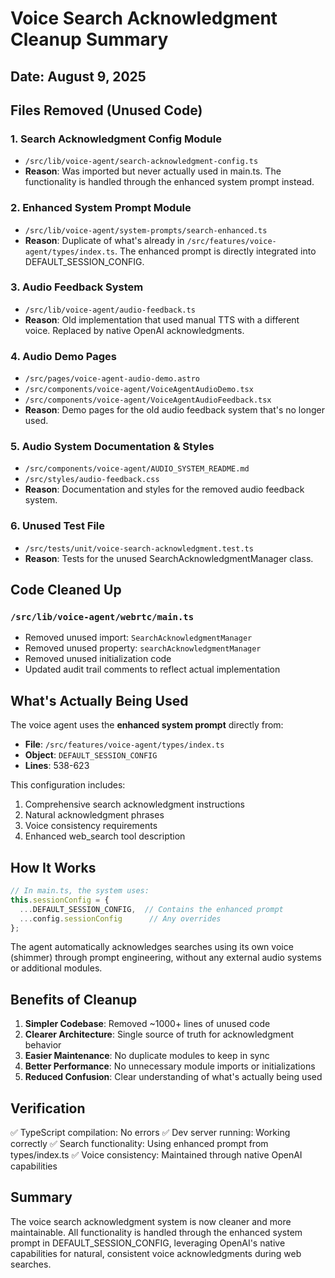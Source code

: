 # Voice Search Acknowledgment Cleanup Summary

## Date: August 9, 2025

## Files Removed (Unused Code)

### 1. **Search Acknowledgment Config Module** 
- `/src/lib/voice-agent/search-acknowledgment-config.ts`
- **Reason**: Was imported but never actually used in main.ts. The functionality is handled through the enhanced system prompt instead.

### 2. **Enhanced System Prompt Module**
- `/src/lib/voice-agent/system-prompts/search-enhanced.ts`
- **Reason**: Duplicate of what's already in `/src/features/voice-agent/types/index.ts`. The enhanced prompt is directly integrated into DEFAULT_SESSION_CONFIG.

### 3. **Audio Feedback System**
- `/src/lib/voice-agent/audio-feedback.ts`
- **Reason**: Old implementation that used manual TTS with a different voice. Replaced by native OpenAI acknowledgments.

### 4. **Audio Demo Pages**
- `/src/pages/voice-agent-audio-demo.astro`
- `/src/components/voice-agent/VoiceAgentAudioDemo.tsx`
- `/src/components/voice-agent/VoiceAgentAudioFeedback.tsx`
- **Reason**: Demo pages for the old audio feedback system that's no longer used.

### 5. **Audio System Documentation & Styles**
- `/src/components/voice-agent/AUDIO_SYSTEM_README.md`
- `/src/styles/audio-feedback.css`
- **Reason**: Documentation and styles for the removed audio feedback system.

### 6. **Unused Test File**
- `/src/tests/unit/voice-search-acknowledgment.test.ts`
- **Reason**: Tests for the unused SearchAcknowledgmentManager class.

## Code Cleaned Up

### `/src/lib/voice-agent/webrtc/main.ts`
- Removed unused import: `SearchAcknowledgmentManager`
- Removed unused property: `searchAcknowledgmentManager`
- Removed unused initialization code
- Updated audit trail comments to reflect actual implementation

## What's Actually Being Used

The voice agent uses the **enhanced system prompt** directly from:
- **File**: `/src/features/voice-agent/types/index.ts`
- **Object**: `DEFAULT_SESSION_CONFIG`
- **Lines**: 538-623

This configuration includes:
1. Comprehensive search acknowledgment instructions
2. Natural acknowledgment phrases
3. Voice consistency requirements
4. Enhanced web_search tool description

## How It Works

```typescript
// In main.ts, the system uses:
this.sessionConfig = {
  ...DEFAULT_SESSION_CONFIG,  // Contains the enhanced prompt
  ...config.sessionConfig      // Any overrides
};
```

The agent automatically acknowledges searches using its own voice (shimmer) through prompt engineering, without any external audio systems or additional modules.

## Benefits of Cleanup

1. **Simpler Codebase**: Removed ~1000+ lines of unused code
2. **Clearer Architecture**: Single source of truth for acknowledgment behavior
3. **Easier Maintenance**: No duplicate modules to keep in sync
4. **Better Performance**: No unnecessary module imports or initializations
5. **Reduced Confusion**: Clear understanding of what's actually being used

## Verification

✅ TypeScript compilation: No errors
✅ Dev server running: Working correctly
✅ Search functionality: Using enhanced prompt from types/index.ts
✅ Voice consistency: Maintained through native OpenAI capabilities

## Summary

The voice search acknowledgment system is now cleaner and more maintainable. All functionality is handled through the enhanced system prompt in DEFAULT_SESSION_CONFIG, leveraging OpenAI's native capabilities for natural, consistent voice acknowledgments during web searches.